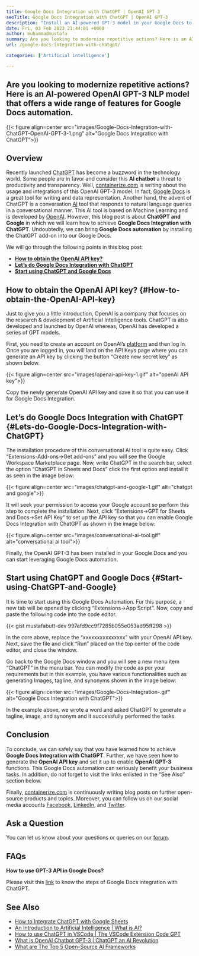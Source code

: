 ```yaml
---
title: Google Docs Integration with ChatGPT | OpenAI GPT-3
seoTitle: Google Docs Integration with ChatGPT | OpenAI GPT-3
description: "Install an AI-powered GPT-3 model in your Google Docs to automate various business tasks. Let's learn how to achieve Google Docs Integration with ChatGPT."
date: Fri, 03 Feb 2023 21:44:01 +0000
author: muhammadmustafa
summary: Are you looking to modernize repetitive actions? Here is an AI-powered OpenAI GPT-3 NLP model that offers a wide range of features for Google Docs automation.
url: /google-docs-integration-with-chatgpt/

categories: ['Artificial intelligence']

---
```

## Are you looking to modernize repetitive actions? Here is an AI-powered OpenAI GPT-3 NLP model that offers a wide range of features for Google Docs automation.

{{< figure align=center src="images/Google-Docs-Integration-with-ChatGPT-OpenAI-GPT-3-1.png" alt="Google Docs Integration with ChatGPT">}}  

## Overview

Recently launched [ChatGPT][1] has become a buzzword in the technology world. Some people are in favor and consider this **AI chatbot** a threat to productivity and transparency. Well, [containerize.com][2] is writing about the usage and integrations of this OpenAI GPT-3 model. In fact, [Google Docs][3] is a great tool for writing and data representation. Another hand, the advent of ChatGPT is a conversation [AI][4] tool that responds to natural language queries in a conversational manner. This AI tool is based on Machine Learning and is developed by [OpenAI][5]. However, this blog post is about **ChatGPT and Google** in which we will learn how to achieve **Google Docs Integration with ChatGPT**. Undoubtedly, we can bring **Google Docs automation** by installing the ChatGPT add-on into our Google Docs. 

We will go through the following points in this blog post:

  * [**How to obtain the OpenAI API key?**][6]
  * **[Let’s do Google Docs Integration with ChatGPT][7]**
  * [**Start using ChatGPT and Google** **Docs**][8]

## How to obtain the OpenAI API key? {#How-to-obtain-the-OpenAI-API-key}

Just to give you a little introduction, OpenAI is a company that focuses on the research & development of Artificial Intelligence tools. ChatGPT is also developed and launched by OpenAI whereas, OpenAI has developed a series of GPT models. 

First, you need to create an account on OpenAI’s [platform][9] and then log in. Once you are logged in, you will land on the API Keys page where you can generate an API key by clicking the button “Create new secret key” as shown below. 

{{< figure align=center src="images/openai-api-key-1.gif" alt="openAI API key">}}  

Copy the newly generate OpenAI API key and save it so that you can use it for Google Docs Integration. 

## Let’s do Google Docs Integration with ChatGPT {#Lets-do-Google-Docs-Integration-with-ChatGPT}

The installation procedure of this conversational AI tool is quite easy. Click “Extensions-Add-ons->Get add-ons” and you will see the Google Workspace Marketplace page. Now, write ChatGPT in the search bar, select the option “ChatGPT in Sheets and Docs” click the first option and install it as seen in the image below:

{{< figure align=center src="images/chatgpt-and-google-1.gif" alt="chatgpt and google">}}  

It will seek your permission to access your Google account so perform this step to complete the installation. Next, click “Extensions->GPT for Sheets and Docs->Set API Key” to set up the API key so that you can enable Google Docs Integration with ChatGPT as shown in the image below:

{{< figure align=center src="images/conversational-ai-tool.gif" alt="conversational ai tool">}}  

Finally, the OpenAI GPT-3 has been installed in your Google Docs and you can start leveraging Google Docs automation.

## Start using ChatGPT and Google Docs {#Start-using-ChatGPT-and-Google}

It is time to start using this Google Docs Automation. Fur this purpose, a new tab will be opened by clicking “Extensions->App Script”. Now, copy and paste the following code into the code editor.

<!-- <div class="wp-block-embed__wrapper">
  https://gist.github.com/mustafabutt-dev/997afd9cc9f7285b055e053ad95ff298
</div>  -->

{{< gist mustafabutt-dev 997afd9cc9f7285b055e053ad95ff298 >}}

In the core above, replace the “xxxxxxxxxxxxxxx” with your OpenAI API key. Next, save the file and click “Run” placed on the top center of the code editor, and close the window. 

Go back to the Google Docs window and you will see a new menu item “ChatGPT” in the menu bar. You can modify the code as per your requirements but in this example, you have various functionalities such as generating Images, tagline, and synonyms shown in the image below:

{{< figure align=center src="images/Google-Docs-Integration-.gif" alt="Google Docs Integration with ChatGPT">}}  

In the example above, we wrote a word and asked ChatGPT to generate a tagline, image, and synonym and it successfully performed the tasks. 

## Conclusion

To conclude, we can safely say that you have learned how to achieve **Google Docs Integration with ChatGPT**. Further, we have seen how to generate the **OpenAI API key** and set it up to enable **OpenAI GPT-3** functions. This Google Docs automation can seriously benefit your business tasks. In addition, do not forget to visit the links enlisted in the “See Also” section below.

Finally, [containerize.com][2] is continuously writing blog posts on further open-source products and topics. Moreover, you can follow us on our social media accounts [Facebook][10], [LinkedIn][11], and [Twitter][12].

## Ask a Question

You can let us know about your questions or queries on our [forum][13].

## FAQs

**How to use GPT-3 API in Google Docs?**

Please visit this [link][7] to know the steps of Google Docs integration with ChatGPT. 

## See Also

  * [How to Integrate ChatGPT with Google Sheets][14]
  * [An Introduction to Artificial Intelligence | What is AI?][4]
  * [How to use ChatGPT in VSCode | The VSCode Extension Code GPT][15]
  * [What is OpenAI Chatbot GPT-3 | ChatGPT an AI Revolution][1]
  * [What are The Top 5 Open-Source AI Frameworks][16]

 [1]: https://blog.containerize.com/artificial-intelligence/what-is-openai-chatbot-gpt-3-chatgpt-an-ai-revolution/

 [2]: https://www.containerize.com/
 [3]: https://docs.google.com/document/u/0/
 [4]: https://blog.containerize.com/artificial-intelligence/an-introduction-to-artificial-intelligence-what-is-ai/

 [5]: https://openai.com/
 [6]: #How-to-obtain-the-OpenAI-API-key
 [7]: #Lets-do-Google-Docs-Integration-with-ChatGPT
 [8]: #Start-using-ChatGPT-and-Google
 [9]: https://platform.openai.com/account/api-keys
 [10]: https://web.facebook.com/containerize
 [11]: https://www.linkedin.com/company/containerize/
 [12]: https://twitter.com/containerize_co
 [13]: https://forum.containerize.com/
 [14]: https://blog.containerize.com/artificial-intelligence/integrate-chatgpt-with-google-sheets/

 [15]: https://blog.containerize.com/artificial-intelligence/how-to-use-chatgpt-in-vscode-the-vscode-extension-codegpt/

 [16]: https://blog.containerize.com/artificial-intelligence/top-5-open-source-ai-frameworks/
